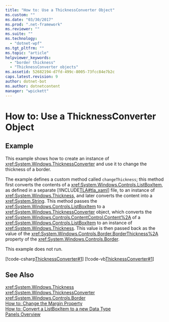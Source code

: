 ```yaml
---
title: "How to: Use a ThicknessConverter Object"
ms.custom: ""
ms.date: "03/30/2017"
ms.prod: ".net-framework"
ms.reviewer: ""
ms.suite: ""
ms.technology: 
  - "dotnet-wpf"
ms.tgt_pltfrm: ""
ms.topic: "article"
helpviewer_keywords: 
  - "border thickness"
  - "ThicknessConverter objects"
ms.assetid: 52682194-d7fd-499c-8005-73fcc84e7b2c
caps.latest.revision: 9
author: dotnet-bot
ms.author: dotnetcontent
manager: "wpickett"
---
```

# How to: Use a ThicknessConverter Object
## Example  
 This example shows how to create an instance of <xref:System.Windows.ThicknessConverter> and use it to change the thickness of a border.  
  
 The example defines a custom method called `changeThickness`; this method first converts the contents of a <xref:System.Windows.Controls.ListBoxItem>, as defined in a separate [!INCLUDE[TLA#tla_xaml](../../../../includes/tlasharptla-xaml-md.md)] file, to an instance of <xref:System.Windows.Thickness>, and later converts the content into a <xref:System.String>. This method passes the <xref:System.Windows.Controls.ListBoxItem> to a <xref:System.Windows.ThicknessConverter> object, which converts the <xref:System.Windows.Controls.ContentControl.Content%2A> of a <xref:System.Windows.Controls.ListBoxItem> to an instance of <xref:System.Windows.Thickness>. This value is then passed back as the value of the <xref:System.Windows.Controls.Border.BorderThickness%2A> property of the <xref:System.Windows.Controls.Border>.  
  
 This example does not run.  
  
 [!code-csharp[ThicknessConverter#1](../../../../samples/snippets/csharp/VS_Snippets_Wpf/ThicknessConverter/CSharp/Window1.xaml.cs#1)]
 [!code-vb[ThicknessConverter#1](../../../../samples/snippets/visualbasic/VS_Snippets_Wpf/ThicknessConverter/VisualBasic/Window1.xaml.vb#1)]  
  
## See Also  
 <xref:System.Windows.Thickness>   
 <xref:System.Windows.ThicknessConverter>   
 <xref:System.Windows.Controls.Border>   
 [How to: Change the Margin Property](http://msdn.microsoft.com/en-us/8a313efd-5f99-4097-b4c1-8fa49d8379a2)   
 [How to: Convert a ListBoxItem to a new Data Type](http://msdn.microsoft.com/en-us/7a080b88-184e-4b27-bb61-d42bafba9727)   
 [Panels Overview](../../../../docs/framework/wpf/controls/panels-overview.md)
